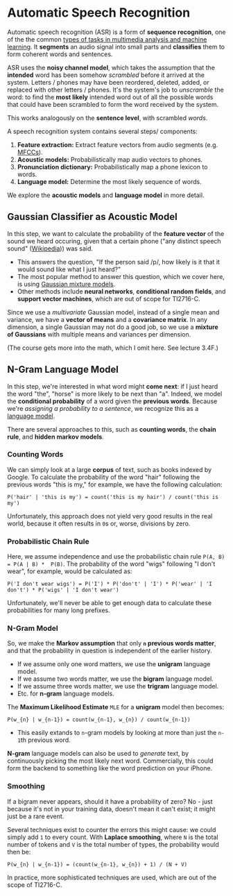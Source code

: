 # Automatic Speech Recognition

Automatic speech recognition (ASR) is a form of **sequence recognition**, one of the the common [types of tasks in multimedia analysis and machine learning](introduction.md#types-of-tasks-in-mma-and-ml). It **segments** an audio signal into small parts and **classifies** them to form coherent words and sentences.

ASR uses the **noisy channel model**, which takes the assumption that the **intended** word has been somehow *scrambled* before it arrived at the system. Letters / phones may have been reordered, deleted, added, or replaced with other letters / phones. It's the system's job to *unscramble* the word: to find the **most likely** intended word out of all the possible words that could have been scrambled to form the word received by the system.

This works analogously on the **sentence level**, with scrambled *words*.

A speech recognition system contains several steps/ components:

1. **Feature extraction:** Extract feature vectors from audio segments (e.g. [MFCCs](music-information-retrieval.md#mid-level-feature-representations)).
1. **Acoustic models:** Probabilistically map audio vectors to phones.
1. **Pronunciation dictionary:** Probabilistically map a phone lexicon to words.
1. **Language model:** Determine the most likely sequence of words.

We explore the **acoustic models** and **language model** in more detail.

## Gaussian Classifier as Acoustic Model

In this step, we want to calculate the probability of the **feature vector** of the sound we heard occuring, given that a certain phone ("any distinct speech sound" ([Wikipedia](https://en.wikipedia.org/wiki/Phone_(phonetics)))) was said.

* This answers the question, "If the person said /p/, how likely is it that it would sound like what I just heard?"
* The most popular method to answer this question, which we cover here, is using [Gaussian mixture models](classification.md#genre-classification-using-bag-of-frames).
* Other methods include **neural networks**, **conditional random fields**, and **support vector machines**, which are out of scope for TI2716-C.

Since we use a *multivariate* Gaussian model, instead of a single mean and variance, we have a **vector of means** and a **covariance matrix**. In any dimension, a single Gaussian may not do a good job, so we use a **mixture of Gaussians** with multiple means and variances per dimension.

(The course gets more into the math, which I omit here. See lecture 3.4F.)

## N-Gram Language Model

In this step, we're interested in what word might **come next**: if I just heard the word "the", "horse" is more likely to be next than "a". Indeed, we model the **conditional probability** of a word given the **previous words**. Because we're *assigning a probability to a sentence*, we recognize this as a [language model](unigram-language-model.md#language-models).

There are several approaches to this, such as **counting words**, the **chain rule**, and **hidden markov models**.

### Counting Words

We can simply look at a large **corpus** of text, such as books indexed by Google. To calculate the probability of the word "hair" following the previous words "this is my," for example, we have the following calculation:

    P('hair' | 'this is my') = count('this is my hair') / count('this is my')

Unfortunately, this approach does not yield very good results in the real world, because it often results in `0`s or, worse, divisions by zero.

### Probabilistic Chain Rule

Here, we assume independence and use the probabilistic chain rule `P(A, B) = P(A | B) *  P(B)`. The probability of the word "wigs" following "I don't wear", for example, would be calculated as:

    P('I don't wear wigs') = P('I') * P('don't' | 'I') * P('wear' | 'I don't') * P('wigs' | 'I don't wear')

Unfortunately, we'll never be able to get enough data to calculate these probabilities for many long prefixes.

### N-Gram Model

So, we make the **Markov assumption** that only **`n` previous words matter**, and that the probability in question is independent of the earlier history.

* If we assume only one word matters, we use the **unigram** language model.
* If we assume two words matter, we use the **bigram** language model.
* If we assume three words matter, we use the **trigram** language model.
* Etc. for **n-gram** language models.

The **Maximum Likelihood Estimate** `MLE` for a **unigram** model then becomes:

    P(w_{n} | w_{n-1}) = count(w_{n-1}, w_{n}) / count(w_{n-1})

* This easily extands to `n`-gram models by looking at more than just the `n-1`th previous word.

**N-gram** language models can also be used to *generate* text, by continuously picking the most likely next word. Commercially, this could form the backend to something like the word prediction on your iPhone.

### Smoothing

If a bigram never appears, should it have a probability of zero? No - just because it's not in your training data, doesn't mean it can't exist; it might just be a rare event.

Several techniques exist to counter the errors this might cause: we could simply add `1` to every count. With **Laplace smoothing**, where `N` is the total number of tokens and `V` is the total number of types, the probability would then be:

    P(w_{n} | w_{n-1}) = (count(w_{n-1}, w_{n}) + 1) / (N + V)

In practice, more sophisticated techniques are used, which are out of the scope of TI2716-C.
